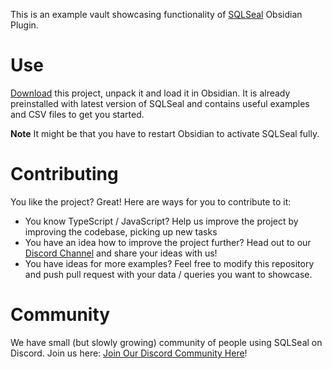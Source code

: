This is an example vault showcasing functionality of [SQLSeal](https://github.com/h-sphere/sql-seal) Obsidian Plugin.

# Use
[Download](https://github.com/h-sphere/sql-seal-demo-vault/archive/refs/heads/main.zip) this project, unpack it and load it in Obsidian. It is already preinstalled with latest version of SQLSeal and contains useful examples and CSV files to get you started.

**Note** It might be that you have to restart Obsidian to activate SQLSeal fully. 

# Contributing
You like the project? Great! Here are ways for you to contribute to it:
- You know TypeScript / JavaScript? Help us improve the project by improving the codebase, picking up new tasks
- You have an idea how to improve the project further? Head out to our [Discord Channel](https://discord.gg/ZMRnFeAWXb) and share your ideas with us!
- You have ideas for more examples? Feel free to modify this repository and push pull request with your data / queries you want to showcase.

# Community
We have small (but slowly growing) community of people using SQLSeal on Discord. Join us here: [Join Our Discord Community Here](https://discord.gg/ZMRnFeAWXb)!
